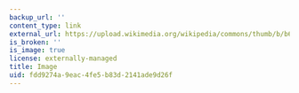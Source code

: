 ```yaml
---
backup_url: ''
content_type: link
external_url: https://upload.wikimedia.org/wikipedia/commons/thumb/b/b6/Image_created_with_a_mobile_phone.png/2560px-Image_created_with_a_mobile_phone.png
is_broken: ''
is_image: true
license: externally-managed
title: Image
uid: fdd9274a-9eac-4fe5-b83d-2141ade9d26f
---
```

